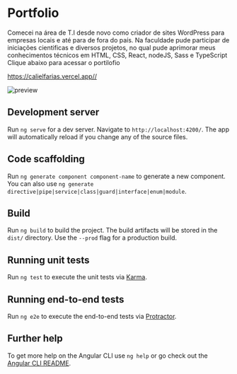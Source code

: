 # Portfolio

Comecei na área de T.I desde novo como criador de sites WordPress para empresas locais e até para de fora do país. Na faculdade pude participar de iniciações cientificas e diversos projetos, no qual pude aprimorar meus conhecimentos técnicos em HTML, CSS, React, nodeJS, Sass e TypeScript
Clique abaixo para acessar o portilofio

<https://calielfarias.vercel.app//>


![preview](https://calielfarias.vercel.app/assets/images/preview.png) 


## Development server

Run `ng serve` for a dev server. Navigate to `http://localhost:4200/`. The app will automatically reload if you change any of the source files.

## Code scaffolding

Run `ng generate component component-name` to generate a new component. You can also use `ng generate directive|pipe|service|class|guard|interface|enum|module`.

## Build

Run `ng build` to build the project. The build artifacts will be stored in the `dist/` directory. Use the `--prod` flag for a production build.

## Running unit tests

Run `ng test` to execute the unit tests via [Karma](https://karma-runner.github.io).

## Running end-to-end tests

Run `ng e2e` to execute the end-to-end tests via [Protractor](http://www.protractortest.org/).

## Further help

To get more help on the Angular CLI use `ng help` or go check out the [Angular CLI README](https://github.com/angular/angular-cli/blob/master/README.md).
